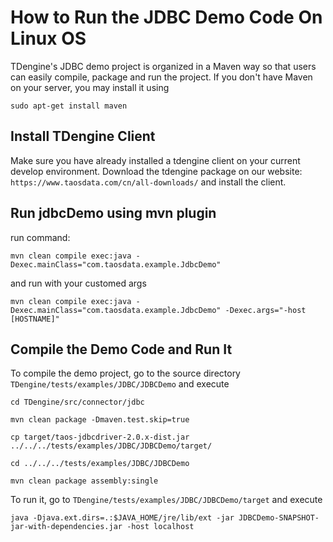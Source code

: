 # How to Run the JDBC Demo Code On Linux OS
TDengine's JDBC demo project is organized in a Maven way so that users can easily compile, package and run the project. If you don't have Maven on your server, you may install it using
```
sudo apt-get install maven
```


## Install TDengine Client
Make sure you have already installed a tdengine client on your current develop environment.
Download the tdengine package on our website: ``https://www.taosdata.com/cn/all-downloads/`` and install the client.

## Run jdbcDemo using mvn plugin
run command:
```
mvn clean compile exec:java -Dexec.mainClass="com.taosdata.example.JdbcDemo"
```

and run with your customed args
```
mvn clean compile exec:java -Dexec.mainClass="com.taosdata.example.JdbcDemo" -Dexec.args="-host [HOSTNAME]"
```

## Compile the Demo Code and Run It
To compile the demo project, go to the source directory ``TDengine/tests/examples/JDBC/JDBCDemo`` and execute
```
cd TDengine/src/connector/jdbc

mvn clean package -Dmaven.test.skip=true

cp target/taos-jdbcdriver-2.0.x-dist.jar ../../../tests/examples/JDBC/JDBCDemo/target/

cd ../../../tests/examples/JDBC/JDBCDemo

mvn clean package assembly:single
```

To run it, go to ``TDengine/tests/examples/JDBC/JDBCDemo/target`` and execute
```
java -Djava.ext.dirs=.:$JAVA_HOME/jre/lib/ext -jar JDBCDemo-SNAPSHOT-jar-with-dependencies.jar -host localhost
```

